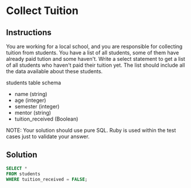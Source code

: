 # Collect Tuition

## Instructions

You are working for a local school, and you are responsible for collecting tuition from students. You have a list of all students, some of them have already paid tution and some haven't. Write a select statement to get a list of all students who haven't paid their tuition yet. The list should include all the data available about these students.

students table schema

* name (string)
* age (integer)
* semester (integer)
* mentor (string)
* tuition_received (Boolean)

NOTE: Your solution should use pure SQL. Ruby is used within the test cases just to validate your answer.

## Solution

```sql
SELECT * 
FROM students
WHERE tuition_received = FALSE;
```
